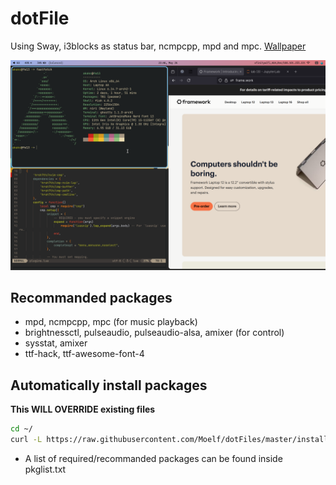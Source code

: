 # dotFile
Using Sway, i3blocks as status bar, ncmpcpp, mpd and mpc.
[Wallpaper](https://alpha.wallhaven.cc/wallpaper/653752)

![Sample Screenshot](https://raw.githubusercontent.com/Moelf/dotFiles/master/ScreenShot.png)

## Recommanded packages
* mpd, ncmpcpp, mpc (for music playback)
* brightnessctl, pulseaudio, pulseaudio-alsa, amixer (for control)
* sysstat, amixer
* ttf-hack, ttf-awesome-font-4

## Automatically install packages
**This WILL OVERRIDE existing files**
```bash
cd ~/
curl -L https://raw.githubusercontent.com/Moelf/dotFiles/master/install.sh | bash
```
* A list of required/recommanded packages can be found inside pkglist.txt
